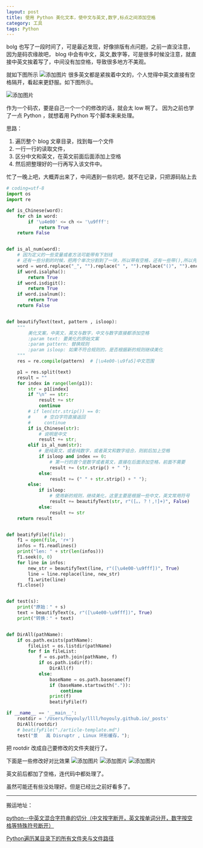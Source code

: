 ```yaml
---
layout: post
title: 使用 Python 美化文本，使中文与英文,数字,标点之间添加空格
category: 工具
tags: Python
---
```


<!-- * content -->
<!-- {:toc} -->

bolg 也写了一段时间了，可是最近发现，好像排版有点问题，之前一直没注意，因为是码农缘故吧， blog 中会有中文，英文,数字等，可是很多时候没注意，就直接中英文挨着写了，中间没有加空格，导致很多地方不美观。

就如下图所示
![添加图片](../../../../images/python_0.png)
很多英文都是紧挨着中文的，个人觉得中英文直接有空格隔开，看起来更舒服。如下图所示。

![添加图片](../../../../images/python_4.png)

作为一个码农，要是自己一个一个的修改的话，就会太 low 啊了。
因为之前也学了一点 Python ，就想着用 Python 写个脚本来来处理。

思路：
1. 遍历整个 blog 文章目录，找到每一个文件
2. 一行一行的读取文件，
3. 区分中文和英文，在英文前面后面添加上空格
4. 然后把整理好的一行再写入该文件中。

忙了一晚上吧，大概弄出来了，中间遇到一些坑吧，就不在记录，只把源码贴上去
```python
# coding=utf-8
import os
import re

def is_Chinese(word):
    for ch in word:
        if '\u4e00' <= ch <= '\u9fff':
            return True
    return False


def is_al_num(word):
    # 因为定义的一些变量或者方法可能带有下划线
    # 还有一些分割的时候，把两个单次分割到了一块，所以带有空格，还有一些带(),所以先把这些去掉，再进行判断
    word = word.replace("_", "").replace(" ", "").replace("()", "").encode('UTF-8')
    if word.isalpha():
        return True
    if word.isdigit():
        return True
    if word.isalnum():
        return True
    return False


def beautifyText(text, pattern , isloop):
    """
        美化文案，中英文，英文与数字，中文与数字直接都添加空格
        :param text: 要美化的原始文案
        :param pattern: 替换规则
        :param isloop: 如果不符合规则的，是否根据新的规则继续美化
    """
    res = re.compile(pattern)  # [\u4e00-\u9fa5]中文范围

    p1 = res.split(text)
    result = ""
    for index in range(len(p1)):
        str = p1[index]
        if "\n" == str:
            result += str
            continue
        # if len(str.strip()) == 0:
        #     # 空白字符直接返回
        #     continue
        if is_Chinese(str):
            # 说明是中文
            result += str;
        elif is_al_num(str):
            # 是纯英文，或者纯数字，或者英文和数字组合，则前后加上空格
            if isloop and index == 0:
                # 第一行的首个是数字或者英文，直接在后面添加空格，前面不需要
                result += (str.strip() + " ");
            else:
                result += (" " + str.strip() + " ");
        else:
            if isloop:
                # 使用新的规则，继续美化，这里主要是根据一些中文，英文常用符号
                result += beautifyText(str, r"([。，？！,!]+)", False)
            else:
                result += str
    return result


def beatifyFile(file):
    f1 = open(file, 'r+')
    infos = f1.readlines()
    print("len: " + str(len(infos)))
    f1.seek(0, 0)
    for line in infos:
        new_str = beautifyText(line, r"([\u4e00-\u9fff])", True)
        line = line.replace(line, new_str)
        f1.write(line)
    f1.close()


def test(s):
    print("原始：" + s)
    text = beautifyText(s, r"([\u4e00-\u9fff])", True)
    print("转换：" + text)


def DirAll(pathName):
    if os.path.exists(pathName):
        fileList = os.listdir(pathName)
        for f in fileList:
            f = os.path.join(pathName, f)
            if os.path.isdir(f):
                DirAll(f)
            else:
                baseName = os.path.basename(f)
                if (baseName.startswith(".")):
                    continue
                print(f)
                beatifyFile(f)

if __name__ == '__main__':
    rootdir = '/Users/hoyouly/llll/hoyouly.github.io/_posts'
    DirAll(rootdir)
    # beatifyFile("./article-template.md")
    test("景   高 Disruptr , Linux 环形缓存，");
```

把 rootdir 改成自己要修改的文件夹就行了。

下面是一些修改好对比效果
![添加图片](../../../../images/python_1.png)
![添加图片](../../../../images/python_2.png)
![添加图片](../../../../images/python_3.png)

英文前后都加了空格，连代码中都处理了。

虽然可能还有些没处理好。但是已经比之前好看多了。


---
搬运地址：    

[python--中英文混合字符串的切分（中文按字断开，英文按单词分开，数字按空格等特殊符号断开）](https://blog.csdn.net/weixin_44208569/article/details/90315208)

[Python遍历某目录下的所有文件夹与文件路径](https://www.jb51.net/article/136497.htm)

